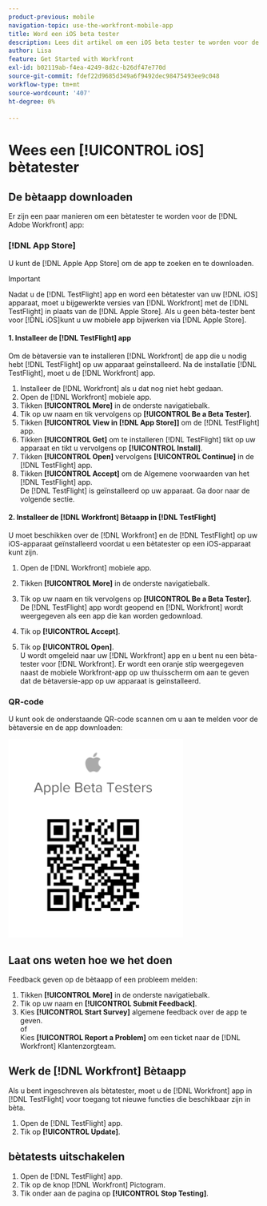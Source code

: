```yaml
---
product-previous: mobile
navigation-topic: use-the-workfront-mobile-app
title: Word een iOS beta tester
description: Lees dit artikel om een iOS beta tester te worden voor de [!DNL Adobe Workfront] mobiele app.
author: Lisa
feature: Get Started with Workfront
exl-id: b02119ab-f4ea-4249-8d2c-b26df47e770d
source-git-commit: fdef22d9685d349a6f9492dec98475493ee9c048
workflow-type: tm+mt
source-wordcount: '407'
ht-degree: 0%

---
```


# Wees een [!UICONTROL iOS] bètatester

## De bètaapp downloaden

Er zijn een paar manieren om een bètatester te worden voor de [!DNL Adobe Workfront] app:

### [!DNL App Store]

U kunt de [!DNL Apple App Store] om de app te zoeken en te downloaden.

>[!IMPORTANT]
>
>Nadat u de [!DNL TestFlight] app en word een bètatester van uw [!DNL iOS] apparaat, moet u bijgewerkte versies van [!DNL Workfront] met de [!DNL TestFlight] in plaats van de [!DNL Apple Store]. Als u geen bèta-tester bent voor [!DNL iOS]kunt u uw mobiele app bijwerken via [!DNL Apple Store].

#### 1. Installeer de [!DNL TestFlight] app

Om de bètaversie van te installeren [!DNL Workfront] de app die u nodig hebt [!DNL TestFlight] op uw apparaat geïnstalleerd. Na de installatie [!DNL TestFlight], moet u de [!DNL Workfront] app.

1. Installeer de [!DNL Workfront] als u dat nog niet hebt gedaan.
1. Open de [!DNL Workfront] mobiele app.
1. Tikken **[!UICONTROL More]** in de onderste navigatiebalk.
1. Tik op uw naam en tik vervolgens op **[!UICONTROL Be a Beta Tester]**.
1. Tikken **[!UICONTROL View in [!DNL App Store]]** om de [!DNL TestFlight] app.
1. Tikken **[!UICONTROL Get]** om te installeren [!DNL TestFlight] tikt op uw apparaat en tikt u vervolgens op **[!UICONTROL Install]**.
1. Tikken **[!UICONTROL Open]** vervolgens **[!UICONTROL Continue]** in de [!DNL TestFlight] app.
1. Tikken **[!UICONTROL Accept]** om de Algemene voorwaarden van het [!DNL TestFlight] app.\
   De [!DNL TestFlight] is geïnstalleerd op uw apparaat. Ga door naar de volgende sectie.

#### 2. Installeer de [!DNL Workfront] Bètaapp in [!DNL TestFlight]

U moet beschikken over de [!DNL Workfront] en de [!DNL TestFlight] op uw iOS-apparaat geïnstalleerd voordat u een bètatester op een iOS-apparaat kunt zijn.

1. Open de [!DNL Workfront] mobiele app.
1. Tikken **[!UICONTROL More]** in de onderste navigatiebalk.
1. Tik op uw naam en tik vervolgens op **[!UICONTROL Be a Beta Tester]**.\
   De [!DNL TestFlight] app wordt geopend en [!DNL Workfront] wordt weergegeven als een app die kan worden gedownload.

1. Tik op **[!UICONTROL Accept]**.
1. Tik op **[!UICONTROL Open]**.\
   U wordt omgeleid naar uw [!DNL Workfront] app en u bent nu een bèta-tester voor [!DNL Workfront]. Er wordt een oranje stip weergegeven naast de mobiele Workfront-app op uw thuisscherm om aan te geven dat de bètaversie-app op uw apparaat is geïnstalleerd.

### QR-code

U kunt ook de onderstaande QR-code scannen om u aan te melden voor de bètaversie en de app downloaden:

![](assets/ios-qr-code-350x397.png)

## Laat ons weten hoe we het doen

Feedback geven op de bètaapp of een probleem melden:

1. Tikken **[!UICONTROL More]** in de onderste navigatiebalk.
1. Tik op uw naam en **[!UICONTROL Submit Feedback]**.
1. Kies **[!UICONTROL Start Survey]** algemene feedback over de app te geven.\
   of\
   Kies **[!UICONTROL Report a Problem]** om een ticket naar de [!DNL Workfront] Klantenzorgteam.

## Werk de [!DNL Workfront] Bètaapp

Als u bent ingeschreven als bètatester, moet u de [!DNL Workfront] app in [!DNL TestFlight] voor toegang tot nieuwe functies die beschikbaar zijn in bèta.

1. Open de [!DNL TestFlight] app.
1. Tik op **[!UICONTROL Update]**.

## bètatests uitschakelen

1. Open de [!DNL TestFlight] app.
1. Tik op de knop [!DNL Workfront] Pictogram.
1. Tik onder aan de pagina op **[!UICONTROL Stop Testing]**.
